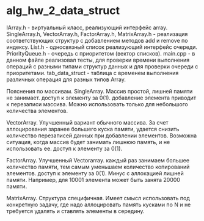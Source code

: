# alg_hw_2_data_struct
  
IArray.h - виртуальный класс, реализующий интерфейс array.
SingleArray.h, VectorArray.h, FactorArray.h, MatrixArray.h - реализация соответствующих структур с добавлением методов add и remove по индексу. 
List.h - односвязный список реализующий интерфейс очереди. 
PriorityQueue.h - очередь с приоритетом (вектор списков). 
main.cpp - в данном файле реализовал тесты, для проверки времени выполнения операций с разными типами структур данных и для проверки очереди с приоритетами.
tab_data_struct - таблица с временем выполнения различных операция для разных типов Array.



Пояснения по массивам.
SingleArray. Массив простой, лишней памяти не занимает. доступ к элементу за 0(1).  добавление элемента приводит к перезаписи массива. 
Можно использовать только для небольшого количества элементов.     
                                  
VectorArray. Улучшенный вариант обычного массива.  За счет аллоцирования заранее большего куска памяти, 
удается снизить количество перезаписей данных при добавлении элементов. Возможна ситуация, когда массив будет занимать лишнюю память, и не использовать ее. доступ к элементу за 0(1). 

FactorArray. Улучшенный Vectorarray. каждый раз занимаем большее количество памяти, тем самым уменьшаем количество копирований элементов.   доступ к элементу за 0(1). Минус с аллокацией лишней памяти. Например, для 10001 элемента может быть занята 20000 памяти. 

MatrixArray.	Структура специфичная. Имеет смысл использовать под конкретную задачу, где надо аллоцировать память кусками по N и не требуется удалять и ставлять элементы в середину. 



